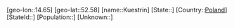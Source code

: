 ﻿---
location: [52.58,14.65]
type: City
tags:
- geo/City


SpocWebEntityId: 31732
isDeleted: false
confidential: public

---
[geo-lon::14.65]
[geo-lat::52.58]
[name::Kuestrin]
[State::]
[Country::[Poland](geo/Continent/Europe/Poland.md)]
[StateId::]
[Population::]
[Unknown::]

